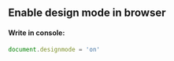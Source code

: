 ## Enable design mode in browser

#### Write in console:
```javascript
document.designmode = 'on'
```
